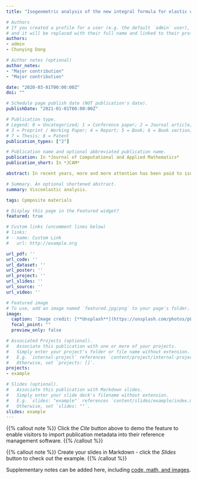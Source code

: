 ```yaml
---
title: "Isogeometric analysis of the new integral formula for elastic energy change of heterogeneous materials"

# Authors
# If you created a profile for a user (e.g. the default `admin` user), write the username (folder name) here 
# and it will be replaced with their full name and linked to their profile.
authors:
- admin
- Chunying Dong

# Author notes (optional)
author_notes:
- "Major contribution"
- "Major contribution"

date: "2020-03-01T00:00:00Z"
doi: ""

# Schedule page publish date (NOT publication's date).
publishDate: "2021-01-01T00:00:00Z"

# Publication type.
# Legend: 0 = Uncategorized; 1 = Conference paper; 2 = Journal article;
# 3 = Preprint / Working Paper; 4 = Report; 5 = Book; 6 = Book section;
# 7 = Thesis; 8 = Patent
publication_types: ["2"]

# Publication name and optional abbreviated publication name.
publication: In *Journal of Computational and Applied Mathematics*
publication_short: In *JCAM*

abstract: In recent years, more and more attention has been paid to isogeometric methods, in which shape functions are used to accurately describe CAD models and approximate unknown fields. The isogeometric boundary element method (IGABEM) realizes the integration on the exact boundary of the region, which means there is no geometric discretization error. In this paper, a more general interface integral formula for elastic energy increment of heterogeneous materials is extended from previous work (Dong, 2018), in which the only unknown variable is the displacement located on the interface between matrix and inclusion. This feature makes it more compatible with boundary element method (BEM) because of none of volume parametrization. However, the geometry discontinuity on the boundary called ‘corner point problem’ increases the difficulty and decreases the accuracy when solving complex numerical examples when heterogeneous structures are considered. The discontinuous element method combined with IGABEM is presented and applied to deal with ‘corner point problem’. In the numerical examples, the interface between matrix and inclusion is discretized by quadratic isogeometric elements. Compared with the analytical solution, the numerical results show that the method has higher accuracy and efficiency.

# Summary. An optional shortened abstract.
summary: Viscoelastic analysis.

tags: Cpmposite materials

# Display this page in the Featured widget?
featured: true

# Custom links (uncomment lines below)
# links:
# - name: Custom Link
#   url: http://example.org

url_pdf: ''
url_code: ''
url_dataset: ''
url_poster: ''
url_project: ''
url_slides: ''
url_source: ''
url_video: ''

# Featured image
# To use, add an image named `featured.jpg/png` to your page's folder. 
image:
  caption: 'Image credit: [**Unsplash**](https://unsplash.com/photos/pLCdAaMFLTE)'
  focal_point: ""
  preview_only: false

# Associated Projects (optional).
#   Associate this publication with one or more of your projects.
#   Simply enter your project's folder or file name without extension.
#   E.g. `internal-project` references `content/project/internal-project/index.md`.
#   Otherwise, set `projects: []`.
projects:
- example

# Slides (optional).
#   Associate this publication with Markdown slides.
#   Simply enter your slide deck's filename without extension.
#   E.g. `slides: "example"` references `content/slides/example/index.md`.
#   Otherwise, set `slides: ""`.
slides: example
---
```


{{% callout note %}}
Click the *Cite* button above to demo the feature to enable visitors to import publication metadata into their reference management software.
{{% /callout %}}

{{% callout note %}}
Create your slides in Markdown - click the *Slides* button to check out the example.
{{% /callout %}}

Supplementary notes can be added here, including [code, math, and images](https://wowchemy.com/docs/writing-markdown-latex/).
